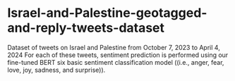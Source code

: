 # Israel-and-Palestine-geotagged-and-reply-tweets-dataset
Dataset of tweets on Israel and Palestine from October 7, 2023 to April 4, 2024
For each of these tweets, sentiment prediction is performed using our fine-tuned BERT six basic sentiment classification model ((i.e., anger, fear, love, joy, sadness, and surprise)).
